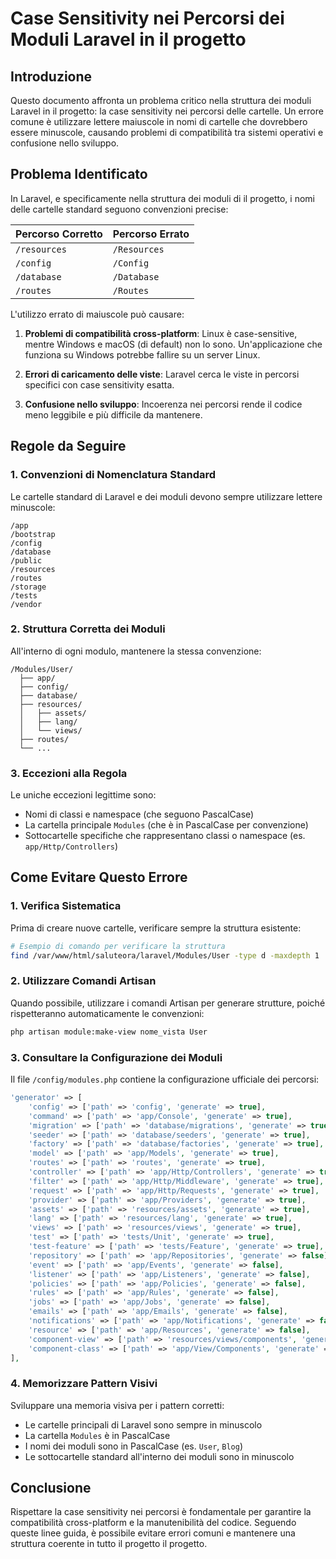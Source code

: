 # Case Sensitivity nei Percorsi dei Moduli Laravel in il progetto

## Introduzione

Questo documento affronta un problema critico nella struttura dei moduli Laravel in il progetto: la case sensitivity nei percorsi delle cartelle. Un errore comune è utilizzare lettere maiuscole in nomi di cartelle che dovrebbero essere minuscole, causando problemi di compatibilità tra sistemi operativi e confusione nello sviluppo.

## Problema Identificato

In Laravel, e specificamente nella struttura dei moduli di il progetto, i nomi delle cartelle standard seguono convenzioni precise:

| Percorso Corretto | Percorso Errato |
|-------------------|-----------------|
| `/resources` | `/Resources` |
| `/config` | `/Config` |
| `/database` | `/Database` |
| `/routes` | `/Routes` |

L'utilizzo errato di maiuscole può causare:

1. **Problemi di compatibilità cross-platform**: Linux è case-sensitive, mentre Windows e macOS (di default) non lo sono. Un'applicazione che funziona su Windows potrebbe fallire su un server Linux.

2. **Errori di caricamento delle viste**: Laravel cerca le viste in percorsi specifici con case sensitivity esatta.

3. **Confusione nello sviluppo**: Incoerenza nei percorsi rende il codice meno leggibile e più difficile da mantenere.

## Regole da Seguire

### 1. Convenzioni di Nomenclatura Standard

Le cartelle standard di Laravel e dei moduli devono sempre utilizzare lettere minuscole:

```
/app
/bootstrap
/config
/database
/public
/resources
/routes
/storage
/tests
/vendor
```

### 2. Struttura Corretta dei Moduli

All'interno di ogni modulo, mantenere la stessa convenzione:

```
/Modules/User/
  ├── app/
  ├── config/
  ├── database/
  ├── resources/
  │   ├── assets/
  │   ├── lang/
  │   └── views/
  ├── routes/
  └── ...
```

### 3. Eccezioni alla Regola

Le uniche eccezioni legittime sono:

- Nomi di classi e namespace (che seguono PascalCase)
- La cartella principale `Modules` (che è in PascalCase per convenzione)
- Sottocartelle specifiche che rappresentano classi o namespace (es. `app/Http/Controllers`)

## Come Evitare Questo Errore

### 1. Verifica Sistematica

Prima di creare nuove cartelle, verificare sempre la struttura esistente:

```bash
# Esempio di comando per verificare la struttura
find /var/www/html/saluteora/laravel/Modules/User -type d -maxdepth 1
```

### 2. Utilizzare Comandi Artisan

Quando possibile, utilizzare i comandi Artisan per generare strutture, poiché rispetteranno automaticamente le convenzioni:

```bash
php artisan module:make-view nome_vista User
```

### 3. Consultare la Configurazione dei Moduli

Il file `/config/modules.php` contiene la configurazione ufficiale dei percorsi:

```php
'generator' => [
    'config' => ['path' => 'config', 'generate' => true],
    'command' => ['path' => 'app/Console', 'generate' => true],
    'migration' => ['path' => 'database/migrations', 'generate' => true],
    'seeder' => ['path' => 'database/seeders', 'generate' => true],
    'factory' => ['path' => 'database/factories', 'generate' => true],
    'model' => ['path' => 'app/Models', 'generate' => true],
    'routes' => ['path' => 'routes', 'generate' => true],
    'controller' => ['path' => 'app/Http/Controllers', 'generate' => true],
    'filter' => ['path' => 'app/Http/Middleware', 'generate' => true],
    'request' => ['path' => 'app/Http/Requests', 'generate' => true],
    'provider' => ['path' => 'app/Providers', 'generate' => true],
    'assets' => ['path' => 'resources/assets', 'generate' => true],
    'lang' => ['path' => 'resources/lang', 'generate' => true],
    'views' => ['path' => 'resources/views', 'generate' => true],
    'test' => ['path' => 'tests/Unit', 'generate' => true],
    'test-feature' => ['path' => 'tests/Feature', 'generate' => true],
    'repository' => ['path' => 'app/Repositories', 'generate' => false],
    'event' => ['path' => 'app/Events', 'generate' => false],
    'listener' => ['path' => 'app/Listeners', 'generate' => false],
    'policies' => ['path' => 'app/Policies', 'generate' => false],
    'rules' => ['path' => 'app/Rules', 'generate' => false],
    'jobs' => ['path' => 'app/Jobs', 'generate' => false],
    'emails' => ['path' => 'app/Emails', 'generate' => false],
    'notifications' => ['path' => 'app/Notifications', 'generate' => false],
    'resource' => ['path' => 'app/Resources', 'generate' => false],
    'component-view' => ['path' => 'resources/views/components', 'generate' => false],
    'component-class' => ['path' => 'app/View/Components', 'generate' => false],
],
```

### 4. Memorizzare Pattern Visivi

Sviluppare una memoria visiva per i pattern corretti:
- Le cartelle principali di Laravel sono sempre in minuscolo
- La cartella `Modules` è in PascalCase
- I nomi dei moduli sono in PascalCase (es. `User`, `Blog`)
- Le sottocartelle standard all'interno dei moduli sono in minuscolo

## Conclusione

Rispettare la case sensitivity nei percorsi è fondamentale per garantire la compatibilità cross-platform e la manutenibilità del codice. Seguendo queste linee guida, è possibile evitare errori comuni e mantenere una struttura coerente in tutto il progetto il progetto.
